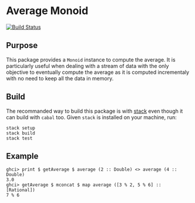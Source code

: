 Average Monoid
====

[![Build Status](https://secure.travis-ci.org/dlgd/monoid-average.svg)](http://travis-ci.org/dlgd/monoid-average)


Purpose
----

This package provides a `Monoid` instance to compute the average. It is
particularly useful when dealing with a stream of data with the only objective
to eventually compute the average as it is computed incrementaly with no need to
keep all the data in memory.


Build
----

The recommanded way to build this package is with
[stack](http://www.haskellstack.org) even though it can build
with `cabal` too. Given `stack` is installed on your machine, run:

    stack setup
    stack build
    stack test


Example
----

    ghci> print $ getAverage $ average (2 :: Double) <> average (4 :: Double)
    3.0
    ghci> getAverage $ mconcat $ map average ([3 % 2, 5 % 6] :: [Rational])
    7 % 6

